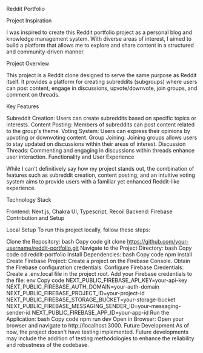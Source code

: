 Reddit Portfolio

Project Inspiration

I was inspired to create this Reddit portfolio project as a personal blog and knowledge management system. With diverse areas of interest, I aimed to build a platform that allows me to explore and share content in a structured and community-driven manner.

Project Overview

This project is a Reddit clone designed to serve the same purpose as Reddit itself. It provides a platform for creating subreddits (subgroups) where users can post content, engage in discussions, upvote/downvote, join groups, and comment on threads.

Key Features

Subreddit Creation: Users can create subreddits based on specific topics or interests.
Content Posting: Members of subreddits can post content related to the group's theme.
Voting System: Users can express their opinions by upvoting or downvoting content.
Group Joining: Joining groups allows users to stay updated on discussions within their areas of interest.
Discussion Threads: Commenting and engaging in discussions within threads enhance user interaction.
Functionality and User Experience

While I can't definitively say how my project stands out, the combination of features such as subreddit creation, content posting, and an intuitive voting system aims to provide users with a familiar yet enhanced Reddit-like experience.

Technology Stack

Frontend: Next.js, Chakra UI, Typescript, Recoil
Backend: Firebase
Contribution and Setup

Local Setup
To run this project locally, follow these steps:

Clone the Repository:
bash
Copy code
git clone https://github.com/your-username/reddit-portfolio.git
Navigate to the Project Directory:
bash
Copy code
cd reddit-portfolio
Install Dependencies:
bash
Copy code
npm install
Create Firebase Project:
Create a project on the Firebase Console.
Obtain the Firebase configuration credentials.
Configure Firebase Credentials:
Create a .env.local file in the project root.
Add your Firebase credentials to the file:
env
Copy code
NEXT_PUBLIC_FIREBASE_API_KEY=your-api-key
NEXT_PUBLIC_FIREBASE_AUTH_DOMAIN=your-auth-domain
NEXT_PUBLIC_FIREBASE_PROJECT_ID=your-project-id
NEXT_PUBLIC_FIREBASE_STORAGE_BUCKET=your-storage-bucket
NEXT_PUBLIC_FIREBASE_MESSAGING_SENDER_ID=your-messaging-sender-id
NEXT_PUBLIC_FIREBASE_APP_ID=your-app-id
Run the Application:
bash
Copy code
npm run dev
Open in Browser:
Open your browser and navigate to http://localhost:3000.
Future Development
As of now, the project doesn't have testing implemented. Future developments may include the addition of testing methodologies to enhance the reliability and robustness of the codebase.